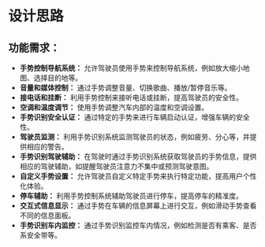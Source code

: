 # 设计思路
## 功能需求：
- **手势控制导航系统：** 允许驾驶员使用手势来控制导航系统，例如放大缩小地图、选择目的地等。
- **音量和媒体控制：** 通过手势调整音量、切换歌曲、播放/暂停音乐等。
- **接电话和挂断：** 利用手势控制来接听电话或挂断，提高驾驶员的安全性。
- **空调和温度调节：** 使用手势调整汽车内部的温度和空调设置。
- **手势识别安全认证：** 通过特定的手势来进行车辆启动认证，增强车辆的安全性。
- **驾驶员监测：** 利用手势识别系统监测驾驶员的状态，例如疲劳、分心等，并提供相应的警告。
- **手势识别驾驶辅助：** 在驾驶时通过手势识别系统获取驾驶员的手势信息，提供相应的驾驶辅助，如提醒驾驶员注意力不集中或预测驾驶意图。
- **自定义手势设置：** 允许驾驶员自定义特定手势来执行特定功能，提高用户个性化体验。
- **停车辅助：** 利用手势控制系统辅助驾驶员进行停车，提高停车的精准度。
- **交互式信息显示：** 通过手势在车辆的信息屏幕上进行交互，例如滑动手势查看不同的信息面板。
- **手势识别车内监控：** 通过手势识别监控车内情况，例如检测是否有乘客、是否系安全带等。

